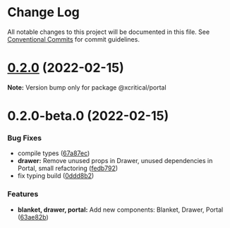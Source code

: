 # Change Log

All notable changes to this project will be documented in this file.
See [Conventional Commits](https://conventionalcommits.org) for commit guidelines.

# [0.2.0](https://github.com/xcritical-software/xc-front-kit/compare/@xcritical/portal@0.2.0-beta.0...@xcritical/portal@0.2.0) (2022-02-15)

**Note:** Version bump only for package @xcritical/portal





# 0.2.0-beta.0 (2022-02-15)


### Bug Fixes

* compile types ([67a87ec](https://github.com/xcritical-software/xc-front-kit/commit/67a87ecdec159e9f613a0836ee4189c508ef7f7e))
* **drawer:** Remove unused props in Drawer, unused dependencies in Portal, small refactoring ([fedb792](https://github.com/xcritical-software/xc-front-kit/commit/fedb792646830443cd92fdf24e8850a8f6dc5580))
* fix typing build ([0ddd8b2](https://github.com/xcritical-software/xc-front-kit/commit/0ddd8b21b5e0057619fe1fb9be9fb5d79fd1c2ac))


### Features

* **blanket, drawer, portal:** Add new components: Blanket, Drawer, Portal ([63ae82b](https://github.com/xcritical-software/xc-front-kit/commit/63ae82b0ce94db0d1650f1e117107fcc47affb5a))
